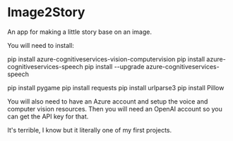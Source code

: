 # Image2Story
An app for making a little story base on an image.

You will need to install:

pip install azure-cognitiveservices-vision-computervision
pip install azure-cognitiveservices-speech
pip install --upgrade azure-cognitiveservices-speech

pip install pygame
pip install requests
pip install urlparse3
pip install Pillow

You will also need to have an Azure account and setup the voice and computer vision resources.
Then you will need an OpenAI account so you can get the API key for that. 

It's terrible, I know but it literally one of my first projects. 
